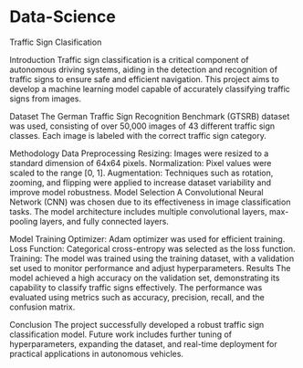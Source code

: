 # Data-Science
Traffic Sign Clasification

Introduction
Traffic sign classification is a critical component of autonomous driving systems, aiding in the detection and recognition of traffic signs to ensure safe and efficient navigation. This project aims to develop a machine learning model capable of accurately classifying traffic signs from images.

Dataset
The German Traffic Sign Recognition Benchmark (GTSRB) dataset was used, consisting of over 50,000 images of 43 different traffic sign classes. Each image is labeled with the correct traffic sign category.

Methodology
Data Preprocessing
Resizing: Images were resized to a standard dimension of 64x64 pixels.
Normalization: Pixel values were scaled to the range [0, 1].
Augmentation: Techniques such as rotation, zooming, and flipping were applied to increase dataset variability and improve model robustness.
Model Selection
A Convolutional Neural Network (CNN) was chosen due to its effectiveness in image classification tasks. The model architecture includes multiple convolutional layers, max-pooling layers, and fully connected layers.

Model Training
Optimizer: Adam optimizer was used for efficient training.
Loss Function: Categorical cross-entropy was selected as the loss function.
Training: The model was trained using the training dataset, with a validation set used to monitor performance and adjust hyperparameters.
Results
The model achieved a high accuracy on the validation set, demonstrating its capability to classify traffic signs effectively. The performance was evaluated using metrics such as accuracy, precision, recall, and the confusion matrix.

Conclusion
The project successfully developed a robust traffic sign classification model. Future work includes further tuning of hyperparameters, expanding the dataset, and real-time deployment for practical applications in autonomous vehicles.

